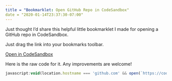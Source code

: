 ```yaml
---
title = "Bookmarklet: Open GitHub Repo in CodeSandbox"
date = "2020-01-14T23:37:30-07:00"
---
```


Just thought I’d share this helpful little bookmarklet I made
for opening a GitHub repo in CodeSandbox. 

Just drag the link into your bookmarks toolbar.

<a href="javascript:void(location.hostname === 'github.com' && open(`https://codesandbox.io/s/github${location.pathname}`))" title="Drag me into your bookmarks toolbar">Open in CodeSandbox</a>

Here is the raw code for it. Any improvements are welcome!

```js
javascript:void(location.hostname === 'github.com' && open(`https://codesandbox.io/s/github${location.pathname}`))
```
